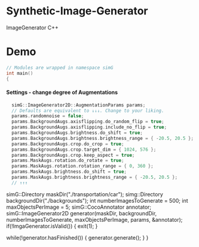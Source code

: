 # Synthetic-Image-Generator
 ImageGenerator C++
 
# Demo
```cpp
// Modules are wrapped in namespace simG
int main() 
{
```
#### Settings - change degree of Augmentations
```cpp
  simG::ImageGenerator2D::AugmentationParams params;
  // Defaults are equivalent to ↓↓↓. Change to your liking.
  params.randomnoise = false;
  params.BackgroundAugs.axisflipping.do_random_flip = true;
  params.BackgroundAugs.axisflipping.include_no_flip = true;
  params.BackgroundAugs.brightness.do_shift = true;
  params.BackgroundAugs.brightness.brightness_range = { -20.5, 20.5 };
  params.BackgroundAugs.crop.do_crop = true;
  params.BackgroundAugs.crop.target_dim = { 1024, 576 };
  params.BackgroundAugs.crop.keep_aspect = true;
  params.MaskAugs.rotation.do_rotate = true;
  params.MaskAugs.rotation.rotation_range = { 0, 360 };
  params.MaskAugs.brightness.do_shift = true;
  params.MaskAugs.brightness.brightness_range = { -20.5, 20.5 };
  // ↑↑↑
```
  
  simG::Directory maskDir("./transportation/car");
  simg::Directory backgroundDir("./backgrounds");
  int numberImagesToGenerate = 500;
  int maxObjectsPerImage = 5;
  simG::CocoAnnotator annotator;
  simG::ImageGenerator2D generator(maskDir, backgroundDir, numberImagesToGenerate, maxObjectsPerImage, params, &annotator);
  if(!ImgaGenerator.isValid())
  {
    exit(1);
  }
  
  while(!generator.hasFinished())
  {
    generator.generate();
  }
}
```


